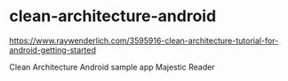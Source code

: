 # clean-architecture-android
https://www.raywenderlich.com/3595916-clean-architecture-tutorial-for-android-getting-started

Clean Architecture Android sample app Majestic Reader
